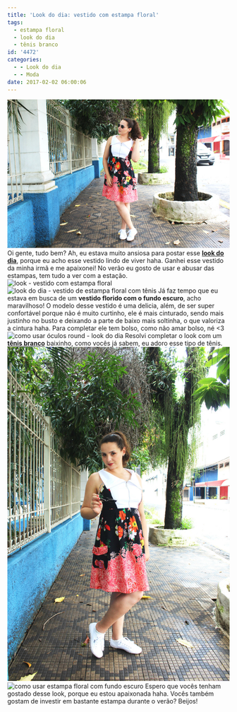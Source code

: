 ```yaml
---
title: 'Look do dia: vestido com estampa floral'
tags:
  - estampa floral
  - look do dia
  - tênis branco
id: '4472'
categories:
  - - Look do dia
  - - Moda
date: 2017-02-02 06:00:06
---
```


![como usar vestido com tênis branco](/images/2017/01/look-do-dia-vestido-com-estampas-de-flores.jpg) Oi gente, tudo bem? Ah, eu estava muito ansiosa para postar esse [**look do dia**](http://natalia.blog.br/look-do-dia/), porque eu acho esse vestido lindo de viver haha. Ganhei esse vestido da minha irmã e me apaixonei! No verão eu gosto de usar e abusar das estampas, tem tudo a ver com a estação. ![look - vestido com estampa floral](/images/2017/01/como-usar-vestido-com-tênis.jpg) ![look do dia - vestido de estampa floral com tênis](/images/2017/01/look-vestido-estampado-com-tênis-branco.jpg) Já faz tempo que eu estava em busca de um **vestido florido com o fundo escuro**, acho maravilhoso! O modelo desse vestido é uma delicia, além, de ser super confortável porque não é muito curtinho, ele é mais cinturado, sendo mais justinho no busto e deixando a parte de baixo mais soltinha, o que valoriza a cintura haha. Para completar ele tem bolso, como não amar bolso, né <3 ![como usar óculos round - look do dia](/images/2017/01/look-óculos-round.jpg) Resolvi completar o look com um [**tênis branco**](http://natalia.blog.br/page/2/?s=t%C3%AAnis+branco) baixinho, como vocês já sabem, eu adoro esse tipo de tênis. ![look do dia - vestido com estampa florida e tênis branco](/images/2017/01/como-usar-estampa-floral.jpg) ![como usar estampa floral com fundo escuro](/images/2017/01/look-vestido-estampado-com-tênis.jpg) Espero que vocês tenham gostado desse look, porque eu estou apaixonada haha. Vocês também gostam de investir em bastante estampa durante o verão? Beijos!
